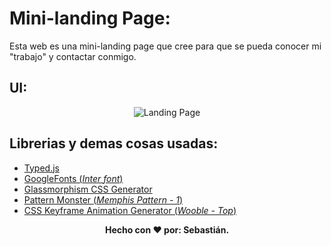 # Mini-landing Page:

Esta web es una mini-landing page que cree para que se pueda conocer mi "trabajo" y contactar conmigo.

## UI:
<p align="center">
<img src="https://i.ibb.co/1R1Q1cv/Untitled-Project.gif" alt="Landing Page" border="0">
</p>

## Librerias y demas cosas usadas:
- [Typed.js](https://mattboldt.com/demos/typed-js/)
- [GoogleFonts (*Inter font*)](https://fonts.google.com/specimen/Inter?preview.text_type=custom#glyphs)
- [Glassmorphism CSS Generator](https://glassmorphism.com/)
- [Pattern Monster (*Memphis Pattern - 1*)](https://pattern.monster/memphis-1/)
- [CSS Keyframe Animation Generator (*Wooble - Top*)](https://webcode.tools/generators/css/keyframe-animation)

<p align="center">
  <b>Hecho con ❤️ por: Sebastián. </b>
</p>
